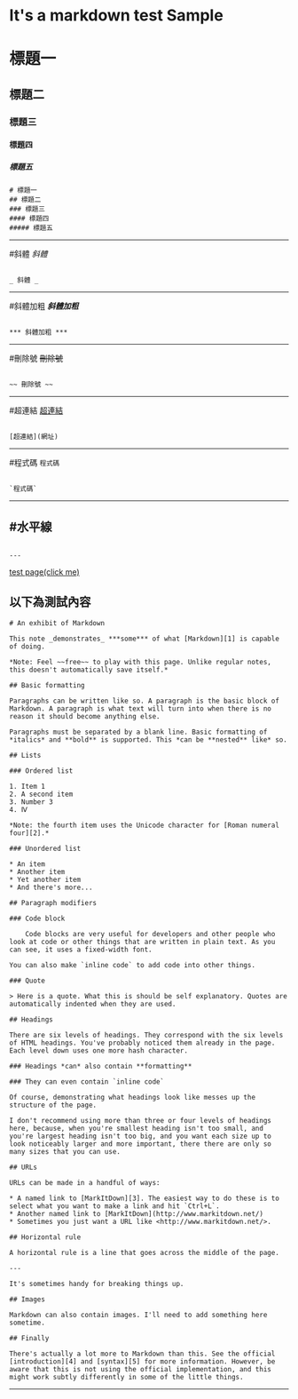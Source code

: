 # It's a markdown test Sample
# 標題一
## 標題二
### 標題三
#### 標題四
##### 標題五
	# 標題一
	## 標題二
	### 標題三
	#### 標題四
	##### 標題五
---
#斜體
_斜體_
<pre><code>
_ 斜體 _
</code></pre>
---
#斜體加粗
***斜體加粗***
<pre><code>
*** 斜體加粗 ***
</code></pre>
---
#刪除號
~~刪除號~~
<pre><code>
~~ 刪除號 ~~
</code></pre>
---
#超連結
[超連結](www.google.com)
<pre><code>
[超連結](網址)
</code></pre>
---
#程式碼
`程式碼`
<pre><code>
`程式碼`
</code></pre>
---
#水平線
---
<pre><code>
---
</code></pre>

[test page(click me)](https://rshihkaid.github.io/markdownTest/)

以下為測試內容
---

	# An exhibit of Markdown

	This note _demonstrates_ ***some*** of what [Markdown][1] is capable of doing.

	*Note: Feel ~~free~~ to play with this page. Unlike regular notes, this doesn't automatically save itself.*

	## Basic formatting

	Paragraphs can be written like so. A paragraph is the basic block of Markdown. A paragraph is what text will turn into when there is no reason it should become anything else.

	Paragraphs must be separated by a blank line. Basic formatting of *italics* and **bold** is supported. This *can be **nested** like* so.

	## Lists

	### Ordered list

	1. Item 1
	2. A second item
	3. Number 3
	4. Ⅳ

	*Note: the fourth item uses the Unicode character for [Roman numeral four][2].*

	### Unordered list

	* An item
	* Another item
	* Yet another item
	* And there's more...

	## Paragraph modifiers

	### Code block

	    Code blocks are very useful for developers and other people who look at code or other things that are written in plain text. As you can see, it uses a fixed-width font.

	You can also make `inline code` to add code into other things.

	### Quote

	> Here is a quote. What this is should be self explanatory. Quotes are automatically indented when they are used.

	## Headings

	There are six levels of headings. They correspond with the six levels of HTML headings. You've probably noticed them already in the page. Each level down uses one more hash character.

	### Headings *can* also contain **formatting**

	### They can even contain `inline code`

	Of course, demonstrating what headings look like messes up the structure of the page.

	I don't recommend using more than three or four levels of headings here, because, when you're smallest heading isn't too small, and you're largest heading isn't too big, and you want each size up to look noticeably larger and more important, there there are only so many sizes that you can use.

	## URLs

	URLs can be made in a handful of ways:

	* A named link to [MarkItDown][3]. The easiest way to do these is to select what you want to make a link and hit `Ctrl+L`.
	* Another named link to [MarkItDown](http://www.markitdown.net/)
	* Sometimes you just want a URL like <http://www.markitdown.net/>.

	## Horizontal rule

	A horizontal rule is a line that goes across the middle of the page.

	---

	It's sometimes handy for breaking things up.

	## Images

	Markdown can also contain images. I'll need to add something here sometime.

	## Finally

	There's actually a lot more to Markdown than this. See the official [introduction][4] and [syntax][5] for more information. However, be aware that this is not using the official implementation, and this might work subtly differently in some of the little things.

---